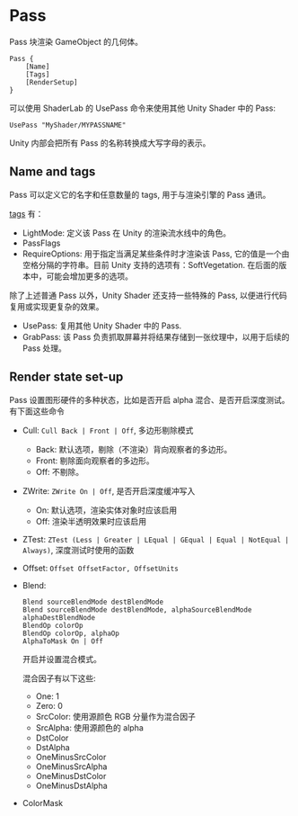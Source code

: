 # Pass

Pass 块渲染 GameObject 的几何体。

```
Pass {
    [Name]
    [Tags]
    [RenderSetup]
}
```

可以使用 ShaderLab 的 UsePass 命令来使用其他 Unity Shader 中的 Pass:

```
UsePass "MyShader/MYPASSNAME"
```

Unity 内部会把所有 Pass 的名称转换成大写字母的表示。

## Name and tags

Pass 可以定义它的名字和任意数量的 tags, 用于与渲染引擎的 Pass 通讯。

[tags](https://docs.unity3d.com/Manual/SL-PassTags.html) 有：

- LightMode: 定义该 Pass 在 Unity 的渲染流水线中的角色。
- PassFlags
- RequireOptions: 用于指定当满足某些条件时才渲染该 Pass, 它的值是一个由空格分隔的字符串。目前 Unity 支持的选项有：SoftVegetation. 在后面的版本中，可能会增加更多的选项。

除了上述普通 Pass 以外，Unity Shader 还支持一些特殊的 Pass, 以便进行代码复用或实现更复杂的效果。

- UsePass: 复用其他 Unity Shader 中的 Pass.
- GrabPass: 该 Pass 负责抓取屏幕并将结果存储到一张纹理中，以用于后续的 Pass 处理。

## Render state set-up

Pass 设置图形硬件的多种状态，比如是否开启 alpha 混合、是否开启深度测试。有下面这些命令

- Cull: `Cull Back | Front | Off`, 多边形剔除模式
    - Back: 默认选项，剔除（不渲染）背向观察者的多边形。
    - Front: 剔除面向观察者的多边形。
    - Off: 不剔除。
- ZWrite: `ZWrite On | Off`, 是否开启深度缓冲写入
    - On: 默认选项，渲染实体对象时应该启用
    - Off: 渲染半透明效果时应该启用
- ZTest: `ZTest (Less | Greater | LEqual | GEqual | Equal | NotEqual | Always)`, 深度测试时使用的函数
- Offset: `Offset OffsetFactor, OffsetUnits`
- Blend:

  ```
  Blend sourceBlendMode destBlendMode
  Blend sourceBlendMode destBlendMode, alphaSourceBlendMode alphaDestBlendNode
  BlendOp colorOp
  BlendOp colorOp, alphaOp
  AlphaToMask On | Off
  ```

  开启并设置混合模式。

  混合因子有以下这些:

    - One: 1
    - Zero: 0
    - SrcColor: 使用源颜色 RGB 分量作为混合因子
    - SrcAlpha: 使用源颜色的 alpha
    - DstColor
    - DstAlpha
    - OneMinusSrcColor
    - OneMinusSrcAlpha
    - OneMinusDstColor
    - OneMinusDstAlpha

- ColorMask